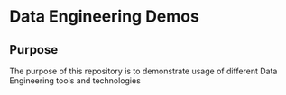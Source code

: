 # Data Engineering Demos

## Purpose

The purpose of this repository is to demonstrate usage of different Data Engineering tools and technologies

